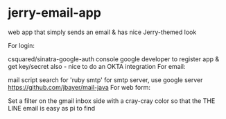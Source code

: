 # jerry-email-app
web app that simply sends an email &amp; has nice Jerry-themed look

For login:

csquared/sinatra-google-auth
console google developer to register app & get key/secret
also - nice to do an OKTA integration
For email:

mail script search for 'ruby smtp' for smtp server, use google server
https://github.com/jbayer/mail-java
For web form:


Set a filter on the gmail inbox side with a cray-cray color so that the THE LINE email is easy as pi to find
